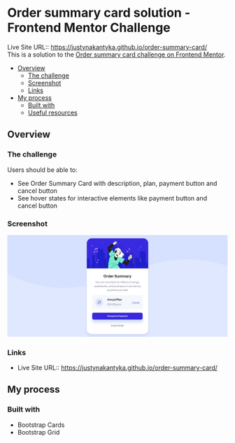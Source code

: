 # Order summary card solution - Frontend Mentor Challenge

Live Site URL:: https://justynakantyka.github.io/order-summary-card/ \
This is a solution to the [Order summary card challenge on Frontend Mentor](https://www.frontendmentor.io/challenges/order-summary-component-QlPmajDUj).

- [Overview](#overview)
  - [The challenge](#the-challenge)
  - [Screenshot](#screenshot)
  - [Links](#links)
- [My process](#my-process)
  - [Built with](#built-with)
  - [Useful resources](#useful-resources)


## Overview

### The challenge

Users should be able to:
- See Order Summary Card with description, plan, payment button and cancel button
- See hover states for interactive elements like payment button and cancel button

### Screenshot

![](./screenshot.jpg)

### Links

- Live Site URL:: https://justynakantyka.github.io/order-summary-card/ 

## My process

### Built with

- Bootstrap Cards
- Bootstrap Grid

